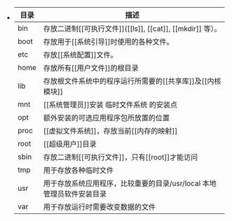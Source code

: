 - |目录|描述|
  |--|--|
  |bin|存放二进制[[可执行文件]]([[ls]], [[cat]], [[mkdir]] 等）。|
  |boot|存放用于[[系统引导]]时使用的各种文件。|
  |etc|存放[[系统配置]]文件。|
  |home|存放所有[[用户文件]]的根目录|
  |lib|存放根文件系统中的程序运行所需要的[[共享库]]及[[内核模块]]|
  |mnt|[[系统管理员]]安装 临时文件系统 的安装点|
  |opt|额外安装的可选应用程序包所放置的位置|
  |proc|[[虚拟文件系统]]，存放当前[[内存的映射]]|
  |root|[[超级用户]]目录|
  |sbin|存放二进制[[可执行文件]]，只有[[root]]才能访问|
  |tmp|用于存放各种临时文件|
  |usr|用于存放系统应用程序，比较重要的目录/usr/local 本地管理员软件安装目录|
  |var|用于存放运行时需要改变数据的文件|
